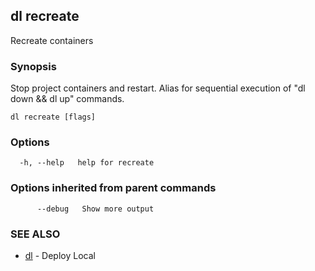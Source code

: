 ## dl recreate

Recreate containers

### Synopsis

Stop project containers and restart. Alias for sequential execution of "dl down && dl up" commands.

```
dl recreate [flags]
```

### Options

```
  -h, --help   help for recreate
```

### Options inherited from parent commands

```
      --debug   Show more output
```

### SEE ALSO

* [dl](dl.md)     - Deploy Local

